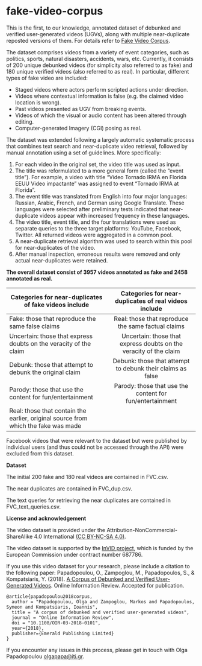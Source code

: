 # fake-video-corpus
This is the first, to our knowledge, annotated dataset of debunked and verified user-generated videos (UGVs), along with multiple near-duplicate reposted versions of them. For details refer to [Fake Video Corpus](https://mklab.iti.gr/results/fake-video-corpus/).

The dataset comprises videos from a variety of event categories, such as politics, sports, natural disasters, accidents, wars, etc. Currently, it consists of 200 unique debunked videos (for simplicity also referred to as fake) and 180 unique verified videos (also referred to as real). In particular, different types of fake video are included:

- Staged videos where actors perform scripted actions under direction.
- Videos where contextual information is false (e.g. the claimed video location is wrong).
- Past videos presented as UGV from breaking events.
- Videos of which the visual or audio content has been altered through editing.
- Computer-generated Imagery (CGI) posing as real.

The dataset was extended following a largely automatic systematic process that combines text search and near-duplicate video retrieval, followed by manual annotation using a set of guidelines. More specifically:

1. For each video in the original set, the video title was used as input.
2. The title was reformulated to a more general form (called the “event title”). For example, a video with title “Video Tornado IRMA en Florida EEUU Video impactante” was assigned to event “Tornado IRMA at Florida”.
3. The event title was translated from English into four major languages: Russian, Arabic, French, and German using Google Translate. These languages were selected after preliminary tests indicated that near-duplicate videos appear with increased frequency in these languages.
4. The video title, event title, and the four translations were used as separate queries to the three target platforms: YouTube, Facebook, Twitter. All returned videos were aggregated in a common pool.
5. A near-duplicate retrieval algorithm was used to search within this pool for near-duplicates of the video.
6. After manual inspection, erroneous results were removed and only actual near-duplicates were retained.

**The overall dataset consist of 3957 videos annotated as fake and 2458 annotated as real.**

| Categories for near-duplicates of fake videos include | Categories for near-duplicates of real videos include |
| ------------- |:-------------:| 
|Fake: those that reproduce the same false claims | Real: those that reproduce the same factual claims|
|Uncertain: those that express doubts on the veracity of the claim | Uncertain: those that express doubts on the veracity of the claim|
|Debunk: those that attempt to debunk the original claim | Debunk: those that attempt to debunk their claims as false|
|Parody: those that use the content for fun/entertainment | Parody: those that use the content for fun/entertainment|
|Real: those that contain the earlier, original source from which the fake was made| |

Facebook videos that were relevant to the dataset but were published by individual users (and thus could not be accessed through the API) were excluded from this dataset.

**Dataset**

The initial 200 fake and 180 real videos are contained in FVC.csv.

The near duplicates are contained in FVC_dup.csv.

The text queries for retrieving the near duplicates are contained in FVC_text_queries.csv.

**License and acknowledgement**

The video dataset is provided under the Attribution-NonCommercial-ShareAlike 4.0 International [(CC BY-NC-SA 4.0)](https://creativecommons.org/licenses/by-nc-sa/4.0/).

The video dataset is supported by the [InVID project](https://www.invid-project.eu/), which is funded by the European Commission under contract number 687786.

If you use this video dataset for your research, please include a citation to the following paper: Papadopoulou, O., Zampoglou, M., Papadopoulos, S., & Kompatsiaris, Y. (2018). [A Corpus of Debunked and Verified User-Generated Videos](https://mklab.iti.gr/results/fake-video-corpus/OIR.pdf). Online Information Review. Accepted for publication.

    @article{papadopoulou2018corpus,
      author = "Papadopoulou, Olga and Zampoglou, Markos and Papadopoulos, Symeon and Kompatsiaris, Ioannis",
      title = "A corpus of debunked and verified user-generated videos",
      journal = "Online Information Review",
      doi = "10.1108/OIR-03-2018-0101",
      year={2018},
      publisher={Emerald Publishing Limited}
    }


If you encounter any issues in this process, please get in touch with Olga Papadopoulou <olgapapa@iti.gr>.
